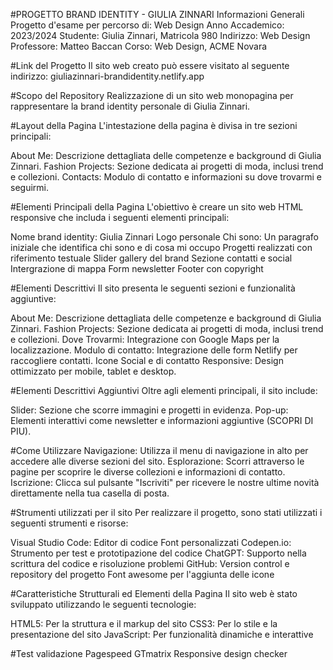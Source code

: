 #PROGETTO BRAND IDENTITY - GIULIA ZINNARI
Informazioni Generali
Progetto d'esame per percorso di: Web Design
Anno Accademico: 2023/2024
Studente: Giulia Zinnari, Matricola 980
Indirizzo: Web Design
Professore: Matteo Baccan
Corso: Web Design, ACME Novara

#Link del Progetto
Il sito web creato può essere visitato al seguente indirizzo: giuliazinnari-brandidentity.netlify.app

#Scopo del Repository
Realizzazione di un sito web monopagina per rappresentare la brand identity personale di Giulia Zinnari.

#Layout della Pagina
L'intestazione della pagina è divisa in tre sezioni principali:

About Me: Descrizione dettagliata delle competenze e background di Giulia Zinnari.
Fashion Projects: Sezione dedicata ai progetti di moda, inclusi trend e collezioni.
Contacts: Modulo di contatto e informazioni su dove trovarmi e seguirmi.

#Elementi Principali della Pagina
L'obiettivo è creare un sito web HTML responsive che includa i seguenti elementi principali:

Nome brand identity: Giulia Zinnari
Logo personale
Chi sono: Un paragrafo iniziale che identifica chi sono e di cosa mi occupo
Progetti realizzati con riferimento testuale
Slider gallery del brand
Sezione contatti e social
Intergrazione di mappa 
Form newsletter
Footer con copyright

#Elementi Descrittivi
Il sito presenta le seguenti sezioni e funzionalità aggiuntive:

About Me: Descrizione dettagliata delle competenze e background di Giulia Zinnari.
Fashion Projects: Sezione dedicata ai progetti di moda, inclusi trend e collezioni.
Dove Trovarmi: Integrazione con Google Maps per la localizzazione.
Modulo di contatto: Integrazione delle form Netlify per raccogliere contatti.
Icone Social e di contatto 
Responsive: Design ottimizzato per mobile, tablet e desktop.

#Elementi Descrittivi Aggiuntivi
Oltre agli elementi principali, il sito include:

Slider: Sezione che scorre immagini e progetti in evidenza.
Pop-up: Elementi interattivi come newsletter e informazioni aggiuntive (SCOPRI DI PIU).

#Come Utilizzare
Navigazione: Utilizza il menu di navigazione in alto per accedere alle diverse sezioni del sito.
Esplorazione: Scorri attraverso le pagine per scoprire le diverse collezioni e informazioni di contatto.
Iscrizione: Clicca sul pulsante "Iscriviti" per ricevere le nostre ultime novità direttamente nella tua casella di posta.

#Strumenti utilizzati per il sito
Per realizzare il progetto, sono stati utilizzati i seguenti strumenti e risorse:

Visual Studio Code: Editor di codice
Font personalizzati
Codepen.io: Strumento per test e prototipazione del codice
ChatGPT: Supporto nella scrittura del codice e risoluzione problemi
GitHub: Version control e repository del progetto
Font awesome per l'aggiunta delle icone

#Caratteristiche Strutturali ed Elementi della Pagina
Il sito web è stato sviluppato utilizzando le seguenti tecnologie:

HTML5: Per la struttura e il markup del sito
CSS3: Per lo stile e la presentazione del sito
JavaScript: Per funzionalità dinamiche e interattive

#Test validazione
Pagespeed
GTmatrix
Responsive design checker
